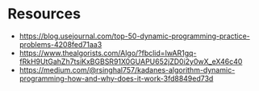 # Resources

* https://blog.usejournal.com/top-50-dynamic-programming-practice-problems-4208fed71aa3
* https://www.thealgorists.com/Algo/?fbclid=IwAR1gq-fRkH9UtGahZh7tsiKxBGBSR91X0GUAPU652jZD0i2y0wX_eX46c40
* https://medium.com/@rsinghal757/kadanes-algorithm-dynamic-programming-how-and-why-does-it-work-3fd8849ed73d
